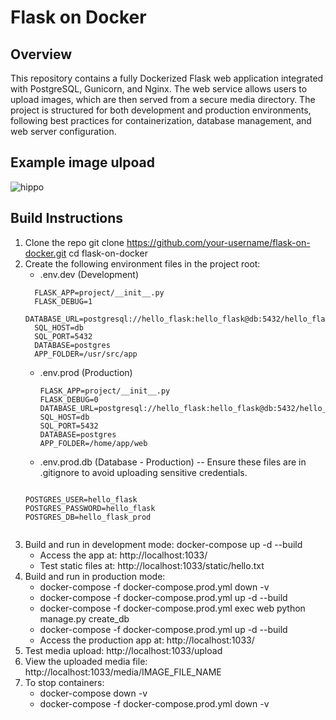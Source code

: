 # Flask on Docker

## Overview
This repository contains a fully Dockerized Flask web application integrated with PostgreSQL, Gunicorn, and Nginx. The web service allows users to upload images, which are then served from a secure media directory. The project is structured for both development and production environments, following best practices for containerization, database management, and web server configuration.

## Example image ulpoad

![hippo](https://media0.giphy.com/media/v1.Y2lkPTc5MGI3NjExenBwa2w5aDlweTZyaXd2dng1b3ZtaDhnbXFtdXQyZG16ajk2cmRvYSZlcD12MV9pbnRlcm5hbF9naWZfYnlfaWQmY3Q9Zw/mhoKQ4AWWLG3c0ha3p/giphy.gif)


## Build Instructions
1. Clone the repo
     git clone https://github.com/your-username/flask-on-docker.git
     cd flask-on-docker
2. Create the following environment files in the project root:
     - .env.dev (Development)
      ```
        FLASK_APP=project/__init__.py
        FLASK_DEBUG=1
        DATABASE_URL=postgresql://hello_flask:hello_flask@db:5432/hello_flask_dev
        SQL_HOST=db
        SQL_PORT=5432
        DATABASE=postgres
        APP_FOLDER=/usr/src/app
      ```
     - .env.prod (Production)
       ```
       FLASK_APP=project/__init__.py
       FLASK_DEBUG=0
       DATABASE_URL=postgresql://hello_flask:hello_flask@db:5432/hello_flask_prod
       SQL_HOST=db
       SQL_PORT=5432
       DATABASE=postgres
       APP_FOLDER=/home/app/web
       ```
      - .env.prod.db (Database - Production) --  Ensure these files are in .gitignore to avoid uploading sensitive credentials.
        ```
       POSTGRES_USER=hello_flask
       POSTGRES_PASSWORD=hello_flask
       POSTGRES_DB=hello_flask_prod
      ```
4. Build and run in development mode: docker-compose up -d --build
     - Access the app at: http://localhost:1033/
     - Test static files at: http://localhost:1033/static/hello.txt
5. Build and run in production mode:
     - docker-compose -f docker-compose.prod.yml down -v
     - docker-compose -f docker-compose.prod.yml up -d --build
     - docker-compose -f docker-compose.prod.yml exec web python manage.py create_db
     - docker-compose -f docker-compose.prod.yml up -d --build
     - Access the production app at: http://localhost:1033/
7. Test media upload: http://localhost:1033/upload
8. View the uploaded media file: http://localhost:1033/media/IMAGE_FILE_NAME
9. To stop containers:
      - docker-compose down -v
      - docker-compose -f docker-compose.prod.yml down -v
